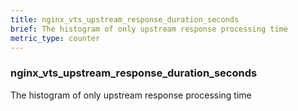 ```yaml
---
title: nginx_vts_upstream_response_duration_seconds
brief: The histogram of only upstream response processing time
metric_type: counter
---
```

### nginx_vts_upstream_response_duration_seconds

The histogram of only upstream response processing time